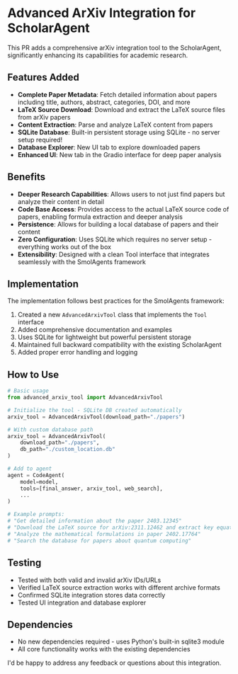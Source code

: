 # Advanced ArXiv Integration for ScholarAgent

This PR adds a comprehensive arXiv integration tool to the ScholarAgent, significantly enhancing its capabilities for academic research.

## Features Added

- **Complete Paper Metadata**: Fetch detailed information about papers including title, authors, abstract, categories, DOI, and more
- **LaTeX Source Download**: Download and extract the LaTeX source files from arXiv papers
- **Content Extraction**: Parse and analyze LaTeX content from papers
- **SQLite Database**: Built-in persistent storage using SQLite - no server setup required!
- **Database Explorer**: New UI tab to explore downloaded papers
- **Enhanced UI**: New tab in the Gradio interface for deep paper analysis

## Benefits

- **Deeper Research Capabilities**: Allows users to not just find papers but analyze their content in detail
- **Code Base Access**: Provides access to the actual LaTeX source code of papers, enabling formula extraction and deeper analysis
- **Persistence**: Allows for building a local database of papers and their content
- **Zero Configuration**: Uses SQLite which requires no server setup - everything works out of the box
- **Extensibility**: Designed with a clean Tool interface that integrates seamlessly with the SmolAgents framework

## Implementation

The implementation follows best practices for the SmolAgents framework:

1. Created a new `AdvancedArxivTool` class that implements the `Tool` interface
2. Added comprehensive documentation and examples
3. Uses SQLite for lightweight but powerful persistent storage
4. Maintained full backward compatibility with the existing ScholarAgent
5. Added proper error handling and logging

## How to Use

```python
# Basic usage
from advanced_arxiv_tool import AdvancedArxivTool

# Initialize the tool - SQLite DB created automatically
arxiv_tool = AdvancedArxivTool(download_path="./papers")

# With custom database path
arxiv_tool = AdvancedArxivTool(
    download_path="./papers",
    db_path="./custom_location.db"
)

# Add to agent
agent = CodeAgent(
    model=model,
    tools=[final_answer, arxiv_tool, web_search],
    ...
)

# Example prompts:
# "Get detailed information about the paper 2403.12345"
# "Download the LaTeX source for arXiv:2311.12462 and extract key equations"
# "Analyze the mathematical formulations in paper 2402.17764"
# "Search the database for papers about quantum computing"
```

## Testing

- Tested with both valid and invalid arXiv IDs/URLs
- Verified LaTeX source extraction works with different archive formats
- Confirmed SQLite integration stores data correctly
- Tested UI integration and database explorer

## Dependencies

- No new dependencies required - uses Python's built-in sqlite3 module
- All core functionality works with the existing dependencies

I'd be happy to address any feedback or questions about this integration.
